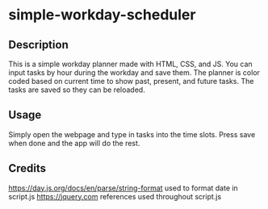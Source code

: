 # simple-workday-scheduler

## Description

This is a simple workday planner made with HTML, CSS, and JS. You can input tasks by hour during the workday and save them. The planner is color coded based on current time to show past, present, and future tasks. The tasks are saved so they can be reloaded.

## Usage

Simply open the webpage and type in tasks into the time slots. Press save when done and the app will do the rest.

## Credits

https://day.js.org/docs/en/parse/string-format used to format date in script.js
https://jquery.com references used throughout script.js